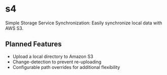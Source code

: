 # s4
Simple Storage Service Synchronization: Easily synchronize local data with AWS S3.

## Planned Features
* Upload a local directory to Amazon S3
* Change-detection to prevent re-uploading
* Configurable path overrides for additional flexibility